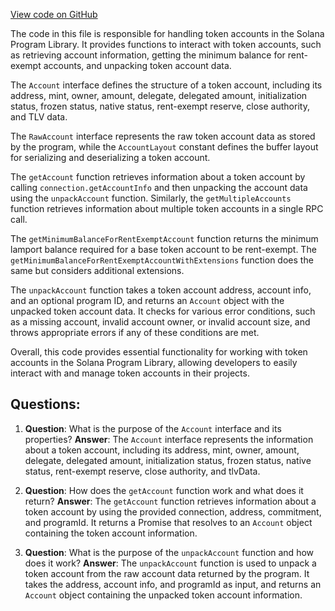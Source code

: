 [View code on GitHub](https://github.com/solana-labs/solana-program-library/token/js/src/state/account.ts)

The code in this file is responsible for handling token accounts in the Solana Program Library. It provides functions to interact with token accounts, such as retrieving account information, getting the minimum balance for rent-exempt accounts, and unpacking token account data.

The `Account` interface defines the structure of a token account, including its address, mint, owner, amount, delegate, delegated amount, initialization status, frozen status, native status, rent-exempt reserve, close authority, and TLV data.

The `RawAccount` interface represents the raw token account data as stored by the program, while the `AccountLayout` constant defines the buffer layout for serializing and deserializing a token account.

The `getAccount` function retrieves information about a token account by calling `connection.getAccountInfo` and then unpacking the account data using the `unpackAccount` function. Similarly, the `getMultipleAccounts` function retrieves information about multiple token accounts in a single RPC call.

The `getMinimumBalanceForRentExemptAccount` function returns the minimum lamport balance required for a base token account to be rent-exempt. The `getMinimumBalanceForRentExemptAccountWithExtensions` function does the same but considers additional extensions.

The `unpackAccount` function takes a token account address, account info, and an optional program ID, and returns an `Account` object with the unpacked token account data. It checks for various error conditions, such as a missing account, invalid account owner, or invalid account size, and throws appropriate errors if any of these conditions are met.

Overall, this code provides essential functionality for working with token accounts in the Solana Program Library, allowing developers to easily interact with and manage token accounts in their projects.
## Questions: 
 1. **Question**: What is the purpose of the `Account` interface and its properties?
   **Answer**: The `Account` interface represents the information about a token account, including its address, mint, owner, amount, delegate, delegated amount, initialization status, frozen status, native status, rent-exempt reserve, close authority, and tlvData.

2. **Question**: How does the `getAccount` function work and what does it return?
   **Answer**: The `getAccount` function retrieves information about a token account by using the provided connection, address, commitment, and programId. It returns a Promise that resolves to an `Account` object containing the token account information.

3. **Question**: What is the purpose of the `unpackAccount` function and how does it work?
   **Answer**: The `unpackAccount` function is used to unpack a token account from the raw account data returned by the program. It takes the address, account info, and programId as input, and returns an `Account` object containing the unpacked token account information.